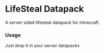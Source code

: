 # LifeSteal Datapack

A server sided lifesteal datapack for minecraft.

### Usage

Just drop it in your server datapacks